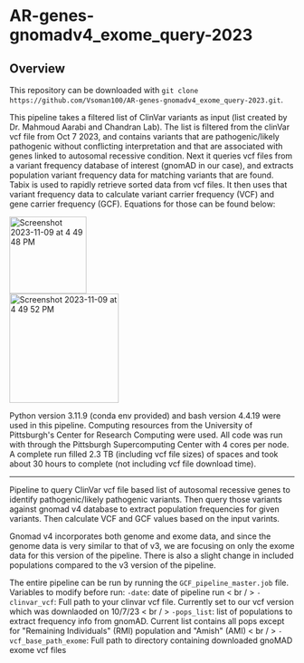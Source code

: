 # AR-genes-gnomadv4_exome_query-2023

## **Overview**

This repository can be downloaded with `git clone https://github.com/Vsoman100/AR-genes-gnomadv4_exome_query-2023.git`. 

This pipeline takes a filtered list of ClinVar variants as input (list created by Dr. Mahmoud Aarabi and Chandran Lab). The list is filtered from the clinVar vcf file from Oct 7 2023, and contains variants that are pathogenic/likely pathogenic without conflicting interpretation and that are associated with genes linked to autosomal recessive condition. Next it queries vcf files from a variant frequency database of interest (gnomAD in our case), and extracts population variant frequency data for matching variants that are found. Tabix is used to rapidly retrieve sorted data from vcf files. It then uses that variant frequency data to calculate variant carrier frequency (VCF) and gene carrier frequency (GCF). Equations for those can be found below:

<img width="136" alt="Screenshot 2023-11-09 at 4 49 48 PM" src="https://github.com/Vsoman100/AR-genes-database_query-2023/assets/42780677/ed0a8747-f6de-4a3c-a7b6-acba61714845"> \
<img width="193" alt="Screenshot 2023-11-09 at 4 49 52 PM" src="https://github.com/Vsoman100/AR-genes-database_query-2023/assets/42780677/3ce127f7-0667-4337-b572-bac206a3e6cf">

Python version 3.11.9 (conda env provided) and bash version 4.4.19 were used in this pipeline. Computing resources from the University of Pittsburgh's Center for Research Computing were used. All code was run with through the Pittsburgh Supercomputing Center with 4 cores per node. A complete run filled 2.3 TB (including vcf file sizes) of spaces and took about 30 hours to complete (not including vcf file download time).

--------------------------------------------------------------------------------------------------------------------

Pipeline to query ClinVar vcf file based list of autosomal recessive genes to identify pathogenic/likely pathogenic variants. Then query those variants against gnomad v4 database to extract population frequencies for given variants. Then calculate VCF and GCF values based on the input varints.  

Gnomad v4 incorporates both genome and exome data, and since the genome data is very similar to that of v3, we are focusing on only the exome data for this version of the pipeline. There is also a slight change in included populations compared to the v3 version of the pipeline.

The entire pipeline can be run by running the `GCF_pipeline_master.job` file. Variables to modify before run:
  `-date`: date of pipeline run < br / >
  `-clinvar_vcf`: Full path to your clinvar vcf file. Currently set to our vcf version which was downlaoded on 10/7/23 < br / >
  `-pops_list`: list of populations to extract frequency info from gnomAD. Current list contains all pops except for "Remaining Individuals" (RMI) population and "Amish" (AMI) < br / >
  `-vcf_base_path_exome`: Full path to directory containing downloaded gnoMAD exome vcf files
